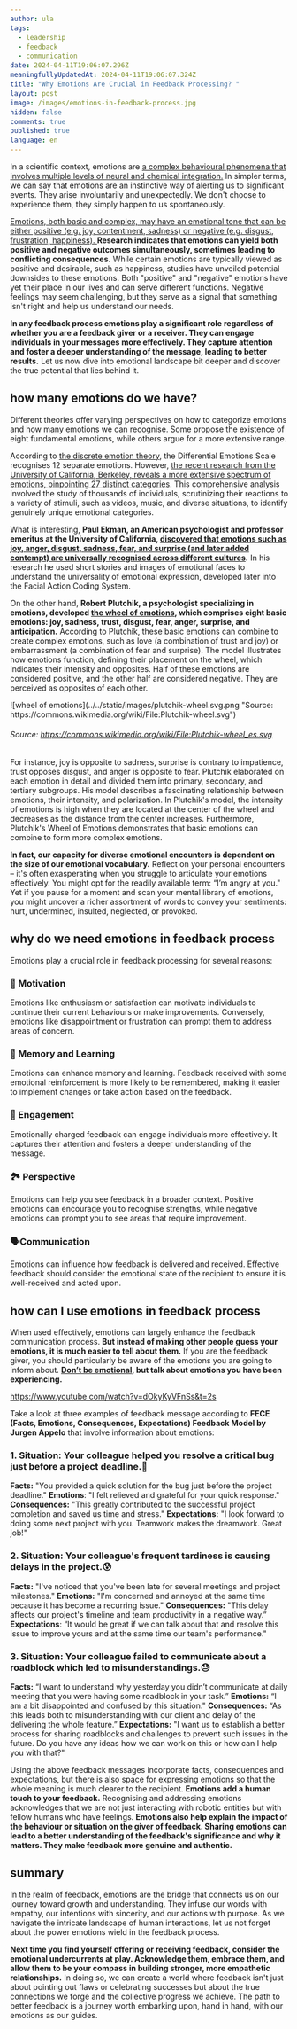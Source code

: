 ```yaml
---
author: ula
tags:
  - leadership
  - feedback
  - communication
date: 2024-04-11T19:06:07.296Z
meaningfullyUpdatedAt: 2024-04-11T19:06:07.324Z
title: "Why Emotions Are Crucial in Feedback Processing? "
layout: post
image: /images/emotions-in-feedback-process.jpg
hidden: false
comments: true
published: true
language: en
---
```

In a scientific context, emotions are [a complex behavioural phenomena that involves multiple levels of neural and chemical integration.](https://psycnet.apa.org/record/1951-07758-022) In simpler terms, we can say that emotions are an instinctive way of alerting us to significant events. They arise involuntarily and unexpectedly. We don't choose to experience them, they simply happen to us spontaneously.

[Emotions, both basic and complex, may have an emotional tone that can be either positive (e.g. joy, contentment, sadness) or negative (e.g. disgust, frustration, happiness). ](https://www.ncbi.nlm.nih.gov/pmc/articles/PMC5397534/)**Research indicates that emotions can yield both positive and negative outcomes simultaneously, sometimes leading to conflicting consequences.** While certain emotions are typically viewed as positive and desirable, such as happiness, studies have unveiled potential downsides to these emotions. Both "positive" and "negative" emotions have yet their place in our lives and can serve different functions. Negative feelings may seem challenging, but they serve as a signal that something isn't right and help us understand our needs.

**In any feedback process emotions play a significant role regardless of whether you are a feedback giver or a receiver. They can engage individuals in your messages more effectively. They capture attention and foster a deeper understanding of the message, leading to better results.** Let us now dive into emotional landscape bit deeper and discover the true potential that lies behind it. 

## how many emotions do we have?

Different theories offer varying perspectives on how to categorize emotions and how many emotions we can recognise. Some propose the existence of eight fundamental emotions, while others argue for a more extensive range. 

According to [the discrete emotion theory](https://psychology.fandom.com/wiki/Discrete_emotion_theory), the Differential Emotions Scale recognises 12 separate emotions. However, [the recent research from the University of California, Berkeley, reveals a more extensive spectrum of emotions, pinpointing 27 distinct categories](https://greatergood.berkeley.edu/article/item/how_many_different_human_emotions_are_there). This comprehensive analysis involved the study of thousands of individuals, scrutinizing their reactions to a variety of stimuli, such as videos, music, and diverse situations, to identify genuinely unique emotional categories.

What is interesting, **Paul Ekman, an American psychologist and professor emeritus at the University of California, [discovered that emotions such as joy, anger, disgust, sadness, fear, and surprise (and later added contempt) are universally recognised across different cultures](https://www.paulekman.com/universal-emotions/).** In his research he used short stories and images of emotional faces to understand the universality of emotional expression, developed later into the Facial Action Coding System. 

On the other hand, **Robert Plutchik, a psychologist specializing in emotions, developed [the wheel of emotions](https://www.6seconds.org/2022/03/13/plutchik-wheel-emotions/?gad_source=1), which comprises eight basic emotions: joy, sadness, trust, disgust, fear, anger, surprise, and anticipation.** According to Plutchik, these basic emotions can combine to create complex emotions, such as love (a combination of trust and joy) or embarrassment (a combination of fear and surprise). The model illustrates how emotions function, defining their placement on the wheel, which indicates their intensity and opposites. Half of these emotions are considered positive, and the other half are considered negative. They are perceived as opposites of each other.     

<div className="image">![wheel of emotions](../../static/images/plutchik-wheel.svg.png "Source: https://commons.wikimedia.org/wiki/File:Plutchik-wheel.svg")</div>

###### Source: https://commons.wikimedia.org/wiki/File:Plutchik-wheel_es.svg

For instance, joy is opposite to sadness, surprise is contrary to impatience, trust opposes disgust, and anger is opposite to fear. Plutchik elaborated on each emotion in detail and divided them into primary, secondary, and tertiary subgroups. His model describes a fascinating relationship between emotions, their intensity, and polarization. In Plutchik's model, the intensity of emotions is high when they are located at the center of the wheel and decreases as the distance from the center increases. Furthermore, Plutchik's Wheel of Emotions demonstrates that basic emotions can combine to form more complex emotions.

**In fact, our capacity for diverse emotional encounters is dependent on the size of our emotional vocabulary.** Reflect on your personal encounters – it's often exasperating when you struggle to articulate your emotions effectively. You might opt for the readily available term: “I’m angry at you." Yet if you pause for a moment and scan your mental library of emotions, you might uncover a richer assortment of words to convey your sentiments: hurt, undermined, insulted, neglected, or provoked.

## why do we need emotions in feedback process

Emotions play a crucial role in feedback processing for several reasons:  

### 🚀 Motivation

Emotions like enthusiasm or satisfaction can motivate individuals to continue their current behaviours or make improvements. Conversely, emotions like disappointment or frustration can prompt them to address areas of concern.  

### 🧠 Memory and Learning

Emotions can enhance memory and learning. Feedback received with some emotional reinforcement is more likely to be remembered, making it easier to implement changes or take action based on the feedback.  

### 🤝 Engagement

Emotionally charged feedback can engage individuals more effectively. It captures their attention and fosters a deeper understanding of the message. 

### 🏞 Perspective

Emotions can help you see feedback in a broader context. Positive emotions can encourage you to recognise strengths, while negative emotions can prompt you to see areas that require improvement.  

### 🗣Communication

Emotions can influence how feedback is delivered and received. Effective feedback should consider the emotional state of the recipient to ensure it is well-received and acted upon.

## how can I use emotions in feedback process

When used effectively, emotions can largely enhance the feedback communication process. **But instead of making other people guess your emotions, it is much easier to tell about them.** If you are the feedback giver, you should particularly be aware of the emotions you are going to inform about. **[Don’t be emotional](https://brightinventions.pl/blog/8-mistakes-you-make-while-giving-constructive-feedback/), but talk about emotions you have been experiencing.**

https://www.youtube.com/watch?v=dOkyKyVFnSs&t=2s 

Take a look at three examples of feedback message according to **FECE (Facts, Emotions, Consequences, Expectations) Feedback Model by Jurgen Appelo** that involve information about emotions:  

### 1. Situation: Your colleague helped you resolve a critical bug just before a project deadline.🥳 

   **Facts:** "You provided a quick solution for the bug just before the project deadline."
   **Emotions**: "I felt relieved and grateful for your quick response."
   **Consequences:** "This greatly contributed to the successful project completion and saved us time and stress."
   **Expectations:** "I look forward to doing some next project with you. Teamwork makes the dreamwork. Great job!"

### 2. Situation: Your colleague's frequent tardiness is causing delays in the project.😰 

   **Facts:** "I've noticed that you've been late for several meetings and project milestones."
   **Emotions:** "I'm concerned and annoyed at the same time because it has become a recurring issue."
   **Consequences:** "This delay affects our project's timeline and team productivity in a negative way.”
   **Expectations**: “It would be great if we can talk about that and resolve this issue to improve yours and at the same time our team's performance."  

### 3. Situation: Your colleague failed to communicate about a roadblock which led to misunderstandings.😓

**Facts:** “I want to understand why yesterday you didn’t communicate at daily meeting that you were having some roadblock in your task.” 
**Emotions:** “I  am a bit disappointed and confused by this situation."
**Consequences:** “As this leads both to misunderstanding with our client and delay of the delivering the whole feature.” 
**Expectations:** "I want us to establish a better process for sharing roadblocks and challenges to prevent such issues in the future. Do you have any ideas how we can work on this or how can I help you with that?"

Using the above feedback messages incorporate facts, consequences and expectations, but there is also space for expressing emotions so that the whole meaning is much clearer to the recipient. **Emotions add a human touch to your feedback.** Recognising and addressing emotions acknowledges that we are not just interacting with robotic entities but with fellow humans who have feelings. **Emotions also help explain the impact of the behaviour or situation on the giver of feedback. Sharing emotions can lead to a better understanding of the feedback's significance and why it matters. They make feedback more genuine and authentic.**

## summary  

In the realm of feedback, emotions are the bridge that connects us on our journey toward growth and understanding. They infuse our words with empathy, our intentions with sincerity, and our actions with purpose. As we navigate the intricate landscape of human interactions, let us not forget about the power emotions wield in the feedback process. 

**Next time you find yourself offering or receiving feedback, consider the emotional undercurrents at play. Acknowledge them, embrace them, and allow them to be your compass in building stronger, more empathetic relationships.** In doing so, we can create a world where feedback isn't just about pointing out flaws or celebrating successes but about the true connections we forge and the collective progress we achieve. The path to better feedback is a journey worth embarking upon, hand in hand, with our emotions as our guides.